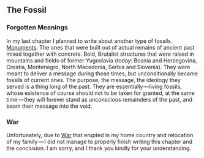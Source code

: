 


## The Fossil

<div class="subchapter">

### Forgotten Meanings

</div>

In my last chapter I planned to write about another type of fossils. [Monuments](#figure "Kosmaj Memorial Complex (Koraćica, Serbia)"). The ones that were built out of actual remains of ancient past mixed together with concrete. Bold, Brutalist structures that were raised in mountains and fields of former Yugoslavia (today: Bosnia and Herzegovina, Croatia, Montenegro, North Macedonia, Serbia and Slovenia). They were meant to deliver a message during those times, but unconditionally became fossils of current ones. The purpose, the message, the ideology they served is a thing long of the past. They are essentially&hairsp;—&hairsp;living fossils, whose existence of course should not to be taken for granted, at the same time&hairsp;&hairsp;—&hairsp;they will forever stand as unconscious remainders of the past, and beam their message into the void.<br>

<div class="subchapter">

### War

</div>

<div class="quote">

Unfortunately, due to [War](#figure "Ukrainian troops (Kyiv, Ukraine)") that erupted in my home country and relocation of my family&hairsp;&hairsp;—&hairsp;I did not manage to properly finish writing this chapter and the conclusion. I am sorry, and I thank you kindly for your understanding.

</div>




